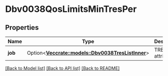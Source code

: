 # Dbv0038QosLimitsMinTresPer

## Properties

Name | Type | Description | Notes
------------ | ------------- | ------------- | -------------
**job** | Option<[**Vec<crate::models::Dbv0038TresListInner>**](dbv0_0_38_tres_list_inner.md)> | TRES list of attributes | [optional]

[[Back to Model list]](../README.md#documentation-for-models) [[Back to API list]](../README.md#documentation-for-api-endpoints) [[Back to README]](../README.md)


